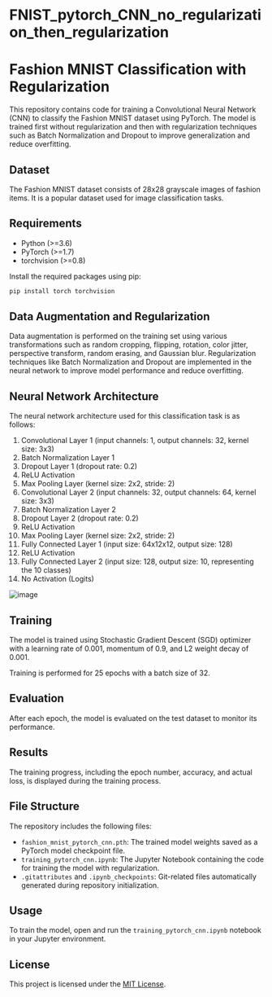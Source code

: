 
# FNIST_pytorch_CNN_no_regularization_then_regularization


# Fashion MNIST Classification with Regularization

This repository contains code for training a Convolutional Neural Network (CNN) to classify the Fashion MNIST dataset using PyTorch. The model is trained first without regularization and then with regularization techniques such as Batch Normalization and Dropout to improve generalization and reduce overfitting.



## Dataset

The Fashion MNIST dataset consists of 28x28 grayscale images of fashion items. It is a popular dataset used for image classification tasks.

## Requirements

- Python (>=3.6)
- PyTorch (>=1.7)
- torchvision (>=0.8)

Install the required packages using pip:

```bash
pip install torch torchvision
```

## Data Augmentation and Regularization

Data augmentation is performed on the training set using various transformations such as random cropping, flipping, rotation, color jitter, perspective transform, random erasing, and Gaussian blur. Regularization techniques like Batch Normalization and Dropout are implemented in the neural network to improve model performance and reduce overfitting.

## Neural Network Architecture

The neural network architecture used for this classification task is as follows:

1. Convolutional Layer 1 (input channels: 1, output channels: 32, kernel size: 3x3)
2. Batch Normalization Layer 1
3. Dropout Layer 1 (dropout rate: 0.2)
4. ReLU Activation
5. Max Pooling Layer (kernel size: 2x2, stride: 2)
6. Convolutional Layer 2 (input channels: 32, output channels: 64, kernel size: 3x3)
7. Batch Normalization Layer 2
8. Dropout Layer 2 (dropout rate: 0.2)
9. ReLU Activation
10. Max Pooling Layer (kernel size: 2x2, stride: 2)
11. Fully Connected Layer 1 (input size: 64x12x12, output size: 128)
12. ReLU Activation
13. Fully Connected Layer 2 (input size: 128, output size: 10, representing the 10 classes)
14. No Activation (Logits)

![image](https://github.com/FarzadMalik/FNIST_pytorch_CNN_no_regularization_then_regularization/assets/107833662/9e993730-04fd-47a5-92c5-c0aa0a3b7398)


## Training

The model is trained using Stochastic Gradient Descent (SGD) optimizer with a learning rate of 0.001, momentum of 0.9, and L2 weight decay of 0.001.

Training is performed for 25 epochs with a batch size of 32.

## Evaluation

After each epoch, the model is evaluated on the test dataset to monitor its performance.

## Results

The training progress, including the epoch number, accuracy, and actual loss, is displayed during the training process.

## File Structure

The repository includes the following files:

- `fashion_mnist_pytorch_cnn.pth`: The trained model weights saved as a PyTorch model checkpoint file.
- `training_pytorch_cnn.ipynb`: The Jupyter Notebook containing the code for training the model with regularization.
- `.gitattributes` and `.ipynb_checkpoints`: Git-related files automatically generated during repository initialization.

## Usage

To train the model, open and run the `training_pytorch_cnn.ipynb` notebook in your Jupyter environment.

## License

This project is licensed under the [MIT License](LICENSE).
```

